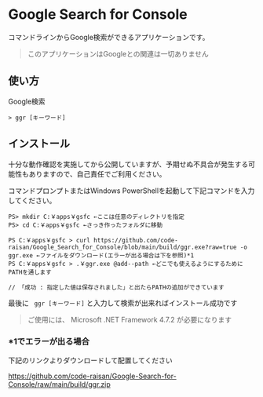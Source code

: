 # Google Search for Console
コマンドラインからGoogle検索ができるアプリケーションです。
> このアプリケーションはGoogleとの関連は一切ありません

## 使い方
Google検索
```
> ggr [キーワード]
```

## インストール

十分な動作確認を実施してから公開していますが、予期せぬ不具合が発生する可能性もありますので、自己責任でご利用ください。


コマンドプロンプトまたはWindows PowerShellを起動して下記コマンドを入力してください。

```
PS> mkdir C:￥apps￥gsfc ←ここは任意のディレクトリを指定
PS> cd C:￥apps￥gsfc ←さっき作ったフォルダに移動

PS C:￥apps￥gsfc > curl https://github.com/code-raisan/Google_Search_for_Console/blob/main/build/ggr.exe?raw=true -o ggr.exe ←ファイルをダウンロード(エラーが出る場合は下を参照)*1
PS C:￥apps￥gsfc > .￥ggr.exe @add--path ←どこでも使えるようにするためにPATHを通します

// 「成功 : 指定した値は保存されました」と出たらPATHの追加ができています
```
最後に ` ggr [キーワード]` と入力して検索が出来ればインストール成功です

> ご使用には、 Microsoft .NET Framework 4.7.2 が必要になります

### *1でエラーが出る場合

下記のリンクよりダウンロードして配置してください

https://github.com/code-raisan/Google-Search-for-Console/raw/main/build/ggr.zip

